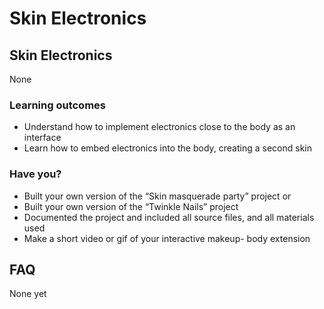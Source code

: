 # Skin Electronics

## Skin Electronics

None
### Learning outcomes

* Understand how to implement electronics close to the body as an interface
* Learn how to embed electronics into the body, creating a second skin

### Have you?

* Built your own version of the “Skin masquerade party” project or
* Built your own version of the “Twinkle Nails” project
* Documented the project and included all source files, and all materials used
* Make a short video or gif of your interactive makeup- body extension

## FAQ

None yet

